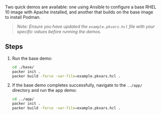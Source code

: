 Two quick demos are available: one using Ansible to configure a base RHEL 10 image with Apache installed, and another that builds on the base image to install Podman.

> *Note: Ensure you have updated the `example.pkvars.hcl` file with your specific values before running the demos.*

## Steps
1. Run the base demo:
    ```sh
    cd ./base/
    packer init .
    packer build -force -var-file=example.pkvars.hcl . 
    ```

2. If the base demo completes successfully, navigate to the `../app/` directory and run the app demo:
    ```sh
    cd ../app/
    packer init .
    packer build -force -var-file=example.pkvars.hcl .
    ```

